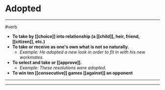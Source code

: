 # Adopted
---
#verb
- **To take by [[choice]] into relationship (a [[child]], heir, friend, [[citizen]], etc.)**
- **To take or receive as one's own what is not so naturally.**
	- _Example: He adopted a new look in order to fit in with his new workmates._
- **To select and take or [[approve]].**
	- _Example: These resolutions were adopted._
- **To win ten [[consecutive]] games [[against]] an opponent**
---
---
